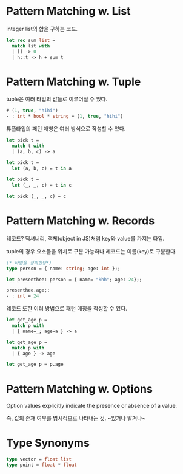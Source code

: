 # Pattern Matching w. List

integer list의 합을 구하는 코드.

```OCaml
let rec sum list =
  match lst with
  | [] -> 0
  | h::t -> h + sum t
```

# Pattern Matching w. Tuple

tuple은 여러 타입의 값들로 이루어질 수 있다.

```OCaml
# (1, true, "hihi")
- : int * bool * string = (1, true, "hihi")
```

튜플타입의 패턴 매칭은 여러 방식으로 작성할 수 있다.

```OCaml
let pick t =
  match t with
  | (a, b, c) -> a

let pick t =
  let (a, b, c) = t in a
  
let pick t =
  let (_, _, c) = t in c
  
let pick (_, _, c) = c 
```

# Pattern Matching w. Records

레코드? 딕셔너리, 객체(object in JS)처럼 key와 value를 가지는 타입.

tuple의 경우 요소들을 위치로 구분 가능하나 레코드는 이름(key)로 구분한다.

```OCaml
(* 타입을 정의한당*)
type person = { name: string; age: int };;

let presenthee: person = { name= "khh"; age: 24};;

presenthee.age;;
- : int = 24
```

레코드 또한 여러 방법으로 패턴 매칭을 작성할 수 있다.

```OCaml
let get_age p =
  match p with
  | { name=_; age=a } -> a

let get_age p =
  match p with
  | { age } -> age

let get_age p = p.age
```

# Pattern Matching w. Options

Option values explicitly indicate the presence or absence of a value.

즉, 값의 존재 여부를 명시적으로 나타내는 것. ~있거나 말거나~

# Type Synonyms

```OCaml
type vector = float list
type point = float * float
```
